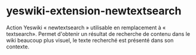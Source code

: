 # yeswiki-extension-newtextsearch
Action Yeswiki « newtextsearch » utilisable en remplacement à « textsearch». Permet d'obtenir un résultat de recherche de contenu dans le wiki beaucoup plus visuel, le texte recherché est présenté dans son contexte.
